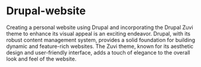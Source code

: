 # Drupal-website
 Creating a personal website using Drupal and incorporating the Drupal Zuvi theme to enhance its visual appeal is an exciting endeavor. Drupal, with its robust content management system, provides a solid foundation for building dynamic and feature-rich websites. The Zuvi theme, known for its aesthetic design and user-friendly interface, adds a touch of elegance to the overall look and feel of the website.
